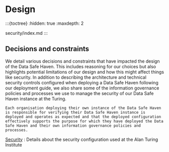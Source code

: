 # Design

:::{toctree}
:hidden: true
:maxdepth: 2

security/index.md
:::

## Decisions and constraints

We detail various decisions and constraints that have impacted the design of the Data Safe Haven.
This includes reasoning for our choices but also highlights potential limitations of our design and how this might affect things like security.
In addition to describing the architecture and technical security controls configured when deploying a Data Safe Haven following our deployment guide, we also share some of the information governance policies and processes we use to manage the security of our Data Safe Haven instance at the Turing.

```{warning}
Each organisation deploying their own instance of the Data Safe Haven is responsible for verifying their Data Safe Haven instance is deployed and operates as expected and that the deployed configuration effectively supports the purpose for which they have deployed the Data Safe Haven and their own information governance policies and processes.
```

[Security](security/index.md)
: Details about the security configuration used at the Alan Turing Institute

